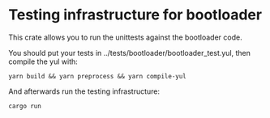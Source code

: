 # Testing infrastructure for bootloader

This crate allows you to run the unittests against the bootloader code.

You should put your tests in ../tests/bootloader/bootloader_test.yul, then compile the yul with:

```shell
yarn build && yarn preprocess && yarn compile-yul
```

And afterwards run the testing infrastructure:

```shell
cargo run
```